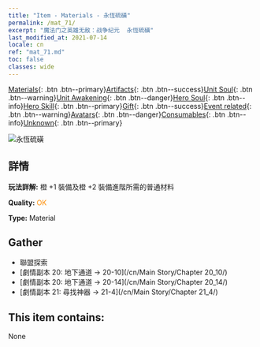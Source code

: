 ```yaml
---
title: "Item - Materials - 永恆硫磺"
permalink: /mat_71/
excerpt: "魔法门之英雄无敌：战争纪元  永恆硫磺"
last_modified_at: 2021-07-14
locale: cn
ref: "mat_71.md"
toc: false
classes: wide
---
```

 [Materials](/ItemsCN/){: .btn .btn--primary}[Artifacts](/ItemsCN/Artifacts/){: .btn .btn--success}[Unit Soul](/ItemsCN/UnitSoul/){: .btn .btn--warning}[Unit Awakening](/ItemsCN/UnitAwakening/){: .btn .btn--danger}[Hero Soul](/ItemsCN/HeroSoul/){: .btn .btn--info}[Hero Skill](/ItemsCN/HeroSkill/){: .btn .btn--primary}[Gift](/ItemsCN/Gift/){: .btn .btn--success}[Event related](/ItemsCN/Events/){: .btn .btn--warning}[Avatars](/ItemsCN/Avatars/){: .btn .btn--danger}[Consumables](/ItemsCN/Consumables/){: .btn .btn--info}[Unknown](/ItemsCN/Unknown/){: .btn .btn--primary}

 ![永恆硫磺](/images/t/i_cailiao_liuhuang3.png)

## 詳情
 **玩法詳解:** 橙 +1 裝備及橙 +2 裝備進階所需的普通材料

 **Quality:** <span style="color: #FF8C00">OK</span>

 **Type:** Material

## Gather

*    聯盟探索 
*    [劇情副本 20: 地下通道 -> 20-10](/cn/Main Story/Chapter 20_10/) 
*    [劇情副本 20: 地下通道 -> 20-14](/cn/Main Story/Chapter 20_14/) 
*    [劇情副本 21: 尋找神器 -> 21-4](/cn/Main Story/Chapter 21_4/) 

## This item contains:

  None

